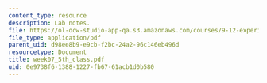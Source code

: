 ```yaml
---
content_type: resource
description: Lab notes.
file: https://ol-ocw-studio-app-qa.s3.amazonaws.com/courses/9-12-experimental-molecular-neurobiology-fall-2006/0e9738f613881227fb6761acb1d0b580_week07_5th_class.pdf
file_type: application/pdf
parent_uid: d98ee8b9-e9cb-f2bc-24a2-96c146eb496d
resourcetype: Document
title: week07_5th_class.pdf
uid: 0e9738f6-1388-1227-fb67-61acb1d0b580
---
```

